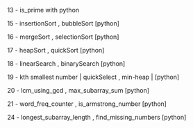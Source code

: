 13 - is_prime with python

15 - insertionSort , bubbleSort [python]

16 - mergeSort , selectionSort [python]

17 - heapSort , quickSort [python]

18 - linearSearch , binarySearch [python]

19 - kth smallest number | quickSelect , min-heap | [python]

20 - lcm_using_gcd , max_subarray_sum [python]

21 - word_freq_counter , is_armstrong_number [python]

24 - longest_subarray_length , find_missing_numbers [python]

